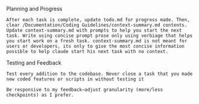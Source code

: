 Planning and Progress

    After each task is complete, update todo.md for progress made. Then, clear /Documentation/Coding Guidelines/context-summary.md contents. Update context-summary.md with prompts to help you start the next task. Write using concise prompt prose only using verbiage that helps you start work on a fresh task. context-summary.md is not meant for users or developers, its only to give the most concise information possible to help claude start his next task with no context.

Testing and Feedback

    Test every addition to the codebase. Never close a task that you made new coded features or scripts in without testing it

    Be responsive to my feedback—adjust granularity (more/less checkpoints) as I prefer.
